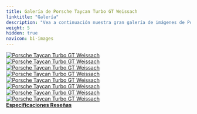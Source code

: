 ```yaml
---
title: Galería de Porsche Taycan Turbo GT Weissach
linktitle: "Galería"
description: "Vea a continuación nuestra gran galería de imágenes de Porsche Taycan Turbo GT Weissach. Haga clic en las imágenes para versiones en alta resolución."
weight: 5
hidden: true
navicon: bi-images
---
```

<!-- markdownlint-disable MD033 -->
<div class="row" id ="my-gallery">
	<div class="pswp-grid-item col-6 col-md-4">
		<a href="https://media.evkx.net/multimedia/models/porsche/taycan/taycan_turbo_gt_weissach/exterior_1.jpg"
data-pswp-src="https://media.evkx.net/multimedia/models/porsche/taycan/taycan_turbo_gt_weissach/exterior_1.jpg"
data-pswp-width="3000"
data-pswp-height="1687" 
target="_blank">
			<img src="https://media.evkx.net/multimedia/models/porsche/taycan/taycan_turbo_gt_weissach/exterior_1_xst.jpg" alt="Porsche Taycan Turbo GT Weissach" class="img-fluid " />
		</a>
	</div>
	<div class="pswp-grid-item col-6 col-md-4">
		<a href="https://media.evkx.net/multimedia/models/porsche/taycan/taycan_turbo_gt_weissach/exterior_2.jpg"
data-pswp-src="https://media.evkx.net/multimedia/models/porsche/taycan/taycan_turbo_gt_weissach/exterior_2.jpg"
data-pswp-width="3000"
data-pswp-height="1687" 
target="_blank">
			<img src="https://media.evkx.net/multimedia/models/porsche/taycan/taycan_turbo_gt_weissach/exterior_2_xst.jpg" alt="Porsche Taycan Turbo GT Weissach" class="img-fluid " />
		</a>
	</div>
	<div class="pswp-grid-item col-6 col-md-4">
		<a href="https://media.evkx.net/multimedia/models/porsche/taycan/taycan_turbo_gt_weissach/exterior_3.jpg"
data-pswp-src="https://media.evkx.net/multimedia/models/porsche/taycan/taycan_turbo_gt_weissach/exterior_3.jpg"
data-pswp-width="3000"
data-pswp-height="1687" 
target="_blank">
			<img src="https://media.evkx.net/multimedia/models/porsche/taycan/taycan_turbo_gt_weissach/exterior_3_xst.jpg" alt="Porsche Taycan Turbo GT Weissach" class="img-fluid " />
		</a>
	</div>
	<div class="pswp-grid-item col-6 col-md-4">
		<a href="https://media.evkx.net/multimedia/models/porsche/taycan/taycan_turbo_gt_weissach/exterior_4.jpg"
data-pswp-src="https://media.evkx.net/multimedia/models/porsche/taycan/taycan_turbo_gt_weissach/exterior_4.jpg"
data-pswp-width="3000"
data-pswp-height="1687" 
target="_blank">
			<img src="https://media.evkx.net/multimedia/models/porsche/taycan/taycan_turbo_gt_weissach/exterior_4_xst.jpg" alt="Porsche Taycan Turbo GT Weissach" class="img-fluid " />
		</a>
	</div>
	<div class="pswp-grid-item col-6 col-md-4">
		<a href="https://media.evkx.net/multimedia/models/porsche/taycan/taycan_turbo_gt_weissach/exterior_5.jpg"
data-pswp-src="https://media.evkx.net/multimedia/models/porsche/taycan/taycan_turbo_gt_weissach/exterior_5.jpg"
data-pswp-width="3000"
data-pswp-height="1686" 
target="_blank">
			<img src="https://media.evkx.net/multimedia/models/porsche/taycan/taycan_turbo_gt_weissach/exterior_5_xst.jpg" alt="Porsche Taycan Turbo GT Weissach" class="img-fluid " />
		</a>
	</div>
	<div class="pswp-grid-item col-6 col-md-4">
		<a href="https://media.evkx.net/multimedia/models/porsche/taycan/taycan_turbo_gt_weissach/frontseats_1.jpg"
data-pswp-src="https://media.evkx.net/multimedia/models/porsche/taycan/taycan_turbo_gt_weissach/frontseats_1.jpg"
data-pswp-width="3000"
data-pswp-height="1687" 
target="_blank">
			<img src="https://media.evkx.net/multimedia/models/porsche/taycan/taycan_turbo_gt_weissach/frontseats_1_xst.jpg" alt="Porsche Taycan Turbo GT Weissach" class="img-fluid " />
		</a>
	</div>
	<div class="pswp-grid-item col-6 col-md-4">
		<a href="https://media.evkx.net/multimedia/models/porsche/taycan/taycan_turbo_gt_weissach/main_1.jpg"
data-pswp-src="https://media.evkx.net/multimedia/models/porsche/taycan/taycan_turbo_gt_weissach/main_1.jpg"
data-pswp-width="3000"
data-pswp-height="1687" 
target="_blank">
			<img src="https://media.evkx.net/multimedia/models/porsche/taycan/taycan_turbo_gt_weissach/main_1_xst.jpg" alt="Porsche Taycan Turbo GT Weissach" class="img-fluid " />
		</a>
	</div>
	<div class="pswp-grid-item col-6 col-md-4">
		<a href="https://media.evkx.net/multimedia/models/porsche/taycan/taycan_turbo_gt_weissach/screens_1.jpg"
data-pswp-src="https://media.evkx.net/multimedia/models/porsche/taycan/taycan_turbo_gt_weissach/screens_1.jpg"
data-pswp-width="3000"
data-pswp-height="1687" 
target="_blank">
			<img src="https://media.evkx.net/multimedia/models/porsche/taycan/taycan_turbo_gt_weissach/screens_1_xst.jpg" alt="Porsche Taycan Turbo GT Weissach" class="img-fluid " />
		</a>
	</div>
</div>
<script type="module">
  import PhotoSwipeLightbox from '/js/photoswipe-lightbox.esm.js';
    const lightbox = new PhotoSwipeLightbox({
       gallery: '#my-gallery',
        children: 'a',
        pswpModule: () => import('/js/photoswipe.esm.js')
    });
lightbox.init();
</script>
<div class="mt-3 mb-3">
<a href="../specifications/" class="text-decoration-none text-black">
<strong><i class="bi-arrow-left"></i> Especificaciones </strong>
</a>
<a href="../reviews/" class="text-decoration-none text-black float-end">
<strong>Reseñas <i class="bi-arrow-right"></i></strong>
</a>
</div>
